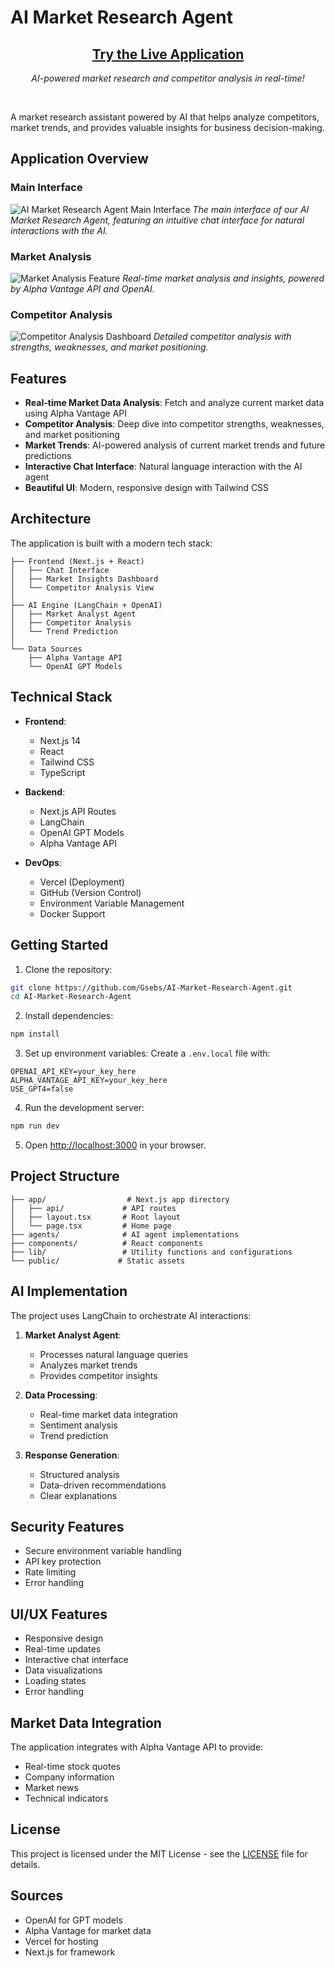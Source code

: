 # AI Market Research Agent

<div align="center">
  <h2>
    <a href="https://market-research-ai-agent-ati56lnmh-gsebs-projects.vercel.app/">
      Try the Live Application
    </a>
  </h2>
  <p><i> AI-powered market research and competitor analysis in real-time!</i></p>
  <br/>
</div>

A market research assistant powered by AI that helps analyze competitors, market trends, and provides valuable insights for business decision-making.

##  Application Overview

### Main Interface
![AI Market Research Agent Main Interface](./screenshots/AI-AGENT.png)
*The main interface of our AI Market Research Agent, featuring an intuitive chat interface for natural interactions with the AI.*

### Market Analysis
![Market Analysis Feature](./screenshots/Market-Analysis.png)
*Real-time market analysis and insights, powered by Alpha Vantage API and OpenAI.*

### Competitor Analysis
![Competitor Analysis Dashboard](./screenshots/Competitor-Analysis.png)
*Detailed competitor analysis with strengths, weaknesses, and market positioning.*

## Features

- **Real-time Market Data Analysis**: Fetch and analyze current market data using Alpha Vantage API
- **Competitor Analysis**: Deep dive into competitor strengths, weaknesses, and market positioning
- **Market Trends**: AI-powered analysis of current market trends and future predictions
- **Interactive Chat Interface**: Natural language interaction with the AI agent
- **Beautiful UI**: Modern, responsive design with Tailwind CSS

##  Architecture

The application is built with a modern tech stack:

```
├── Frontend (Next.js + React)
│   ├── Chat Interface
│   ├── Market Insights Dashboard
│   └── Competitor Analysis View
│
├── AI Engine (LangChain + OpenAI)
│   ├── Market Analyst Agent
│   ├── Competitor Analysis
│   └── Trend Prediction
│
└── Data Sources
    ├── Alpha Vantage API
    └── OpenAI GPT Models
```

## Technical Stack

- **Frontend**:
  - Next.js 14
  - React
  - Tailwind CSS
  - TypeScript

- **Backend**:
  - Next.js API Routes
  - LangChain
  - OpenAI GPT Models
  - Alpha Vantage API

- **DevOps**:
  - Vercel (Deployment)
  - GitHub (Version Control)
  - Environment Variable Management
  - Docker Support

## Getting Started

1. Clone the repository:
```bash
git clone https://github.com/Gsebs/AI-Market-Research-Agent.git
cd AI-Market-Research-Agent
```

2. Install dependencies:
```bash
npm install
```

3. Set up environment variables:
Create a `.env.local` file with:
```
OPENAI_API_KEY=your_key_here
ALPHA_VANTAGE_API_KEY=your_key_here
USE_GPT4=false
```

4. Run the development server:
```bash
npm run dev
```

5. Open [http://localhost:3000](http://localhost:3000) in your browser.

## Project Structure

```
├── app/                  # Next.js app directory
│   ├── api/             # API routes
│   ├── layout.tsx       # Root layout
│   └── page.tsx         # Home page
├── agents/              # AI agent implementations
├── components/          # React components
├── lib/                 # Utility functions and configurations
└── public/             # Static assets
```

## AI Implementation

The project uses LangChain to orchestrate AI interactions:

1. **Market Analyst Agent**:
   - Processes natural language queries
   - Analyzes market trends
   - Provides competitor insights

2. **Data Processing**:
   - Real-time market data integration
   - Sentiment analysis
   - Trend prediction

3. **Response Generation**:
   - Structured analysis
   - Data-driven recommendations
   - Clear explanations

## Security Features

- Secure environment variable handling
- API key protection
- Rate limiting
- Error handling

## UI/UX Features

- Responsive design
- Real-time updates
- Interactive chat interface
- Data visualizations
- Loading states
- Error handling

## Market Data Integration

The application integrates with Alpha Vantage API to provide:
- Real-time stock quotes
- Company information
- Market news
- Technical indicators


## License

This project is licensed under the MIT License - see the [LICENSE](LICENSE) file for details.

## Sources

- OpenAI for GPT models
- Alpha Vantage for market data
- Vercel for hosting
- Next.js for framework 
